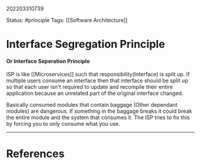 202203310739

Status: #principle
Tags: [[Software Architecture]]


# Interface Segregation Principle
#### Or Interface Seperation Principle

ISP is like [[Microservices]] such that responsibility(Interface) is split up. If multiple users consume an interface then that interface should be split up so that each user isn't required to update and recompile their entire application because an unrelated part of the original interface changed. 

Basically consumed modules that contain baggage (Other dependant modules) are dangerous.
If something in the baggage breaks it could break the entire module and the system that consumes it. The ISP tries to fix this by forcing you to only consume what you use.


---
# References